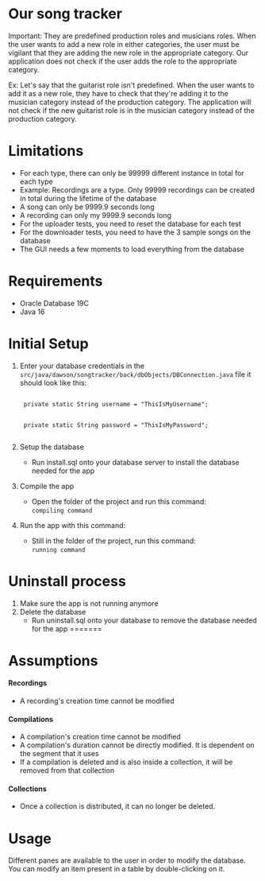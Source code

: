 # Our song tracker

Important: They are predefined production roles and musicians roles. When the user wants to add a new role in either categories,
the user must be vigilant that they are adding the new role in the appropriate category. Our application does not check
if the user adds the role to the appropriate category.

Ex: Let's say that the guitarist role isn't predefined. When the user wants to add it as a new role, they have to check
that they're adding it to the musician category instead of the production category. The application will not check if
the new guitarist role is in the musician category instead of the production category.

# Limitations

- For each type, there can only be 99999 different instance in total for each type
- Example: Recordings are a type. Only 99999 recordings can be created in total during the lifetime of the database
- A song can only be 9999.9 seconds long
- A recording can only my 9999.9 seconds long
- For the uploader tests, you need to reset the database for each test
- For the downloader tests, you need to have the 3 sample songs on the database
- The GUI needs a few moments to load everything from the database

# Requirements

- Oracle Database 19C
- Java 16

# Initial Setup

1. Enter your database credentials in the <code>src/java/dawson/songtracker/back/dbObjects/DBConnection.java</code> file it should look like this:
    
    <code>
    private static String username = "ThisIsMyUsername";
    <br>
    private static String password = "ThisIsMyPassword";
    </code>
2. Setup the database
    - Run install.sql onto your database server to install the database needed for the app
3. Compile the app
    - Open the folder of the project and run this command:  
    <code>compiling command</code>
4. Run the app with this command: 
    - Still in the folder of the project, run this command:  
    <code>running command</code>

# Uninstall process

1. Make sure the app is not running anymore
2. Delete the database
    - Run uninstall.sql onto your database to remove the database needed for the app
=======
# Assumptions

#### Recordings
- A recording's creation time cannot be modified

#### Compilations
- A compilation's creation time cannot be modified
- A compilation's duration cannot be directly modified. It is dependent on the segment that it uses
- If a compilation is deleted and is also inside a collection, it will be removed from that collection

#### Collections
- Once a collection is distributed, it can no longer be deleted.

# Usage
Different panes are available to the user in order to modify the database. You can modify an item present in a table by double-clicking on it.

